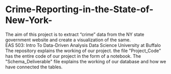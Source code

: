 # Crime-Reporting-in-the-State-of-New-York-
The aim of this project is to extract “crime” data from the NY state government website and create a visualization of the same.   
EAS 503: Intro To Data-Driven Analysis Data Science University at Buffalo 
The repository explains the working of our project. 
the file "Project_Code" has the entire code of our project in the form of a notebook. 
The "Schema_Deliverable" file explains the working of our database and how we have connected the tables. 

